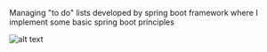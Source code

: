 Managing "to do" lists developed by spring boot framework where I implement some basic spring boot principles

![alt text](https://2.bp.blogspot.com/-hGi8YU4uVV0/W63AXgVekAI/AAAAAAAAD-Y/FxtnlXpFfXQJ1ZOEgStkV8vfVjspgAkhgCLcBGAs/s1600/list-doto.PNG)
